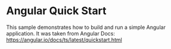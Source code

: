 # Angular Quick Start

This sample demonstrates how to build and run a simple Angular application. It was taken from Angular Docs:
https://angular.io/docs/ts/latest/quickstart.html